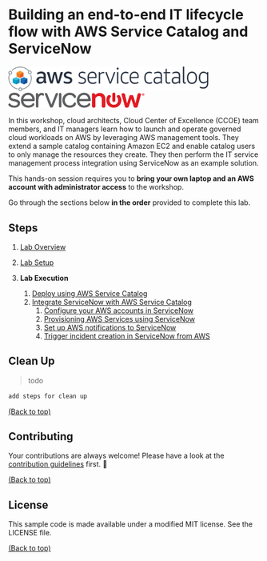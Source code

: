 # Building an end-to-end IT lifecycle flow with AWS Service Catalog and ServiceNow

<img src="/labs/end-to-end-it-lifecycle-management/resources/sc-icon.png" width="400"><br/>
<img src="/labs/end-to-end-it-lifecycle-management/resources/snow-icon2.png" height="30">

In this workshop, cloud architects, Cloud Center of Excellence (CCOE) team members, and IT managers learn how to launch and operate governed cloud workloads on AWS by leveraging AWS management tools. They extend a sample catalog containing Amazon EC2 and enable catalog users to only manage the resources they create. They then perform the IT service management process integration using ServiceNow as an example solution.

This hands-on session requires you to **bring your own laptop and an AWS account with administrator access** to the workshop. 

Go through the sections below **in the order** provided to complete this lab.
## Steps

1. [Lab Overview](/labs/end-to-end-it-lifecycle-management/resources/LAB-OVERVIEW.md)

2. [Lab Setup](/labs/end-to-end-it-lifecycle-management/resources/LAB-SETUP.md)

3. **Lab Execution**
    1. [Deploy using AWS Service Catalog](/labs/end-to-end-it-lifecycle-management/resources/LAB-EXECUTION-1.md)
    2. [Integrate ServiceNow with AWS Service Catalog](/labs/end-to-end-it-lifecycle-management/resources/LAB-EXECUTION-2.md)
        1. [Configure your AWS accounts in ServiceNow](/labs/end-to-end-it-lifecycle-management/resources/README-SNOW-ACCOUNT-CONFIG.md) 
        2. [Provisioning AWS Services using ServiceNow](/labs/end-to-end-it-lifecycle-management/resources/README-SNOW-PROVISIONING.md)
        3. [Set up AWS notifications to ServiceNow](/labs/end-to-end-it-lifecycle-management/resources/README-AWS-NOTIFICATIONS-TO-SNOW.md)
        4. [Trigger incident creation in ServiceNow from AWS](README-SNOW-INCIDENT-CREATION.md)

## Clean Up
>todo

```sh
add steps for clean up
```
[(Back to top)](#building-an-end-to-end-IT-lifecycle-flow-with-AWS-Service-Catalog-and-ServiceNow)
## Contributing
Your contributions are always welcome! Please have a look at the [contribution guidelines](/labs/end-to-end-it-lifecycle-management/resources/CONTRIBUTING.md) first. :tada:

[(Back to top)](#building-an-end-to-end-IT-lifecycle-flow-with-AWS-Service-Catalog-and-ServiceNow)
## License
This sample code is made available under a modified MIT license. See the LICENSE file.

[(Back to top)](#building-an-end-to-end-IT-lifecycle-flow-with-AWS-Service-Catalog-and-ServiceNow)